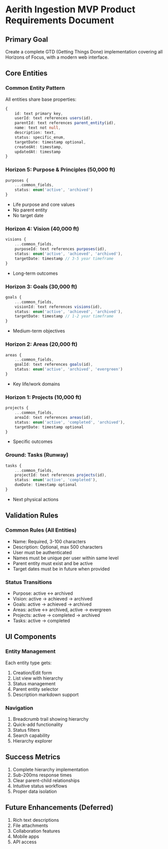 # Aerith Ingestion MVP Product Requirements Document

## Primary Goal

Create a complete GTD (Getting Things Done) implementation covering all Horizons of Focus, with a modern web interface.

## Core Entities

### Common Entity Pattern
All entities share base properties:
```typescript
{
    id: text primary key,
    userId: text references users(id),
    parentId: text references parent_entity(id),
    name: text not null,
    description: text,
    status: specific_enum,
    targetDate: timestamp optional,
    createdAt: timestamp,
    updatedAt: timestamp
}
```

### Horizon 5: Purpose & Principles (50,000 ft)
```typescript
purposes {
    ...common_fields,
    status: enum('active', 'archived')
}
```
- Life purpose and core values
- No parent entity
- No target date

### Horizon 4: Vision (40,000 ft)
```typescript
visions {
    ...common_fields,
    purposeId: text references purposes(id),
    status: enum('active', 'achieved', 'archived'),
    targetDate: timestamp // 3-5 year timeframe
}
```
- Long-term outcomes

### Horizon 3: Goals (30,000 ft)
```typescript
goals {
    ...common_fields,
    visionId: text references visions(id),
    status: enum('active', 'achieved', 'archived'),
    targetDate: timestamp // 1-2 year timeframe
}
```
- Medium-term objectives

### Horizon 2: Areas (20,000 ft)
```typescript
areas {
    ...common_fields,
    goalId: text references goals(id),
    status: enum('active', 'archived', 'evergreen')
}
```
- Key life/work domains

### Horizon 1: Projects (10,000 ft)
```typescript
projects {
    ...common_fields,
    areaId: text references areas(id),
    status: enum('active', 'completed', 'archived'),
    targetDate: timestamp optional
}
```
- Specific outcomes

### Ground: Tasks (Runway)
```typescript
tasks {
    ...common_fields,
    projectId: text references projects(id),
    status: enum('active', 'completed'),
    dueDate: timestamp optional
}
```
- Next physical actions

## Validation Rules

### Common Rules (All Entities)
- Name: Required, 3-100 characters
- Description: Optional, max 500 characters
- User must be authenticated
- Names must be unique per user within same level
- Parent entity must exist and be active
- Target dates must be in future when provided

### Status Transitions
- Purpose: active ↔ archived
- Vision: active → achieved → archived
- Goals: active → achieved → archived
- Areas: active ↔ archived, active → evergreen
- Projects: active → completed → archived
- Tasks: active → completed

## UI Components

### Entity Management
Each entity type gets:
1. Creation/Edit form
2. List view with hierarchy
3. Status management
4. Parent entity selector
5. Description markdown support

### Navigation
1. Breadcrumb trail showing hierarchy
2. Quick-add functionality
3. Status filters
4. Search capability
5. Hierarchy explorer

## Success Metrics
1. Complete hierarchy implementation
2. Sub-200ms response times
3. Clear parent-child relationships
4. Intuitive status workflows
5. Proper data isolation

## Future Enhancements (Deferred)
1. Rich text descriptions
2. File attachments
3. Collaboration features
4. Mobile apps
5. API access